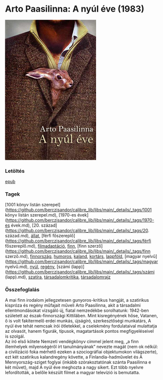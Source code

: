 # <a name="id_634">Arto Paasilinna: A nyúl éve (1983)</a>
<img src="https://github.com/BercziSandor/calibre_lib/raw/main/libs/main/Arto%20Paasilinna/A%20nyul%20eve%20%28634%29/cover.jpg" alt="cover" width="300"/>

### Letöltés
[epub](https://github.com/BercziSandor/calibre_lib/raw/main/libs/main/Arto%20Paasilinna/A%20nyul%20eve%20%28634%29/A%20nyul%20eve%20-%20Arto%20Paasilinna.epub)

### Tagek
[1001 könyv listán szerepel](https://github.com/berczisandor/calibre_lib/libs/main/_details/_tags/1001 könyv listán szerepel.md), [1970-es évek](https://github.com/berczisandor/calibre_lib/libs/main/_details/_tags/1970-es évek.md), [20. század](https://github.com/berczisandor/calibre_lib/libs/main/_details/_tags/20. század.md), [állat](https://github.com/berczisandor/calibre_lib/libs/main/_details/_tags/állat.md), [férfi főszereplő](https://github.com/berczisandor/calibre_lib/libs/main/_details/_tags/férfi főszereplő.md), [filmadaptáció](https://github.com/berczisandor/calibre_lib/libs/main/_details/_tags/filmadaptáció.md), [finn](https://github.com/berczisandor/calibre_lib/libs/main/_details/_tags/finn.md), [finn szerző](https://github.com/berczisandor/calibre_lib/libs/main/_details/_tags/finn szerző.md), [finnország](https://github.com/berczisandor/calibre_lib/libs/main/_details/_tags/finnország.md), [humoros](https://github.com/berczisandor/calibre_lib/libs/main/_details/_tags/humoros.md), [kaland](https://github.com/berczisandor/calibre_lib/libs/main/_details/_tags/kaland.md), [kortárs](https://github.com/berczisandor/calibre_lib/libs/main/_details/_tags/kortárs.md), [lappföld](https://github.com/berczisandor/calibre_lib/libs/main/_details/_tags/lappföld.md), [magyar nyelvű](https://github.com/berczisandor/calibre_lib/libs/main/_details/_tags/magyar nyelvű.md), [nyúl](https://github.com/berczisandor/calibre_lib/libs/main/_details/_tags/nyúl.md), [regény](https://github.com/berczisandor/calibre_lib/libs/main/_details/_tags/regény.md), [számi (lapp)](https://github.com/berczisandor/calibre_lib/libs/main/_details/_tags/számi (lapp).md), [szatíra](https://github.com/berczisandor/calibre_lib/libs/main/_details/_tags/szatíra.md), [társadalomkritika](https://github.com/berczisandor/calibre_lib/libs/main/_details/_tags/társadalomkritika.md), [társadalomrajz](https://github.com/berczisandor/calibre_lib/libs/main/_details/_tags/társadalomrajz.md)

### Összefoglalás
<div>
<p>A ​mai finn irodalom jellegzetesen gunyoros-kritikus hangját, a szatirikus kispróza és regény műfajait műveli Arto Paasilinna, akit a társadalmi ellentmondásokat vizsgáló új, fiatal nemzedékbe sorolhatunk: 1942-ben született az észak-finnországi Kittiläben. Mint kisregényének hőse, Vatanen, ő is volt fakitermelő erdei munkás, újságíró, szerkesztőségi munkatárs, A nyúl éve tehát nemcsak írói ötletekkel, a cselekmény fordulataival mulattatja az olvasót, hanem figurák, típusok, magatartások pontos megfigyeléseivel is szolgál.<br>Az író első kötete Nemzeti vendégkönyv címmel jelent meg, „a finn illemhelyek milyenségéről írt tanulmányának” nevezte magát (nem ok nélkül: a civilizáció foka mérhető ezeken a szociográfiai objektumokon világszerte), ezt két szatirikus kalandregény követte, a Finlandia-hadművelet és A Mennyország-sziget foglyai (inkább szórakoztatónak szánta Paasilinna e két művet), majd A nyúl éve meghozta a nagy sikert. Ezt több nyelvre lefordították, a belőle készült filmet a magyar televízió is bemutatta.</p></div>


